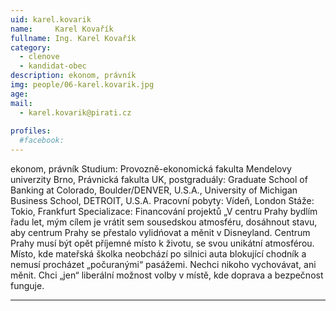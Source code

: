 ```yaml
---
uid: karel.kovarik
name:     Karel Kovařík
fullname: Ing. Karel Kovařík
category:
  - clenove
  - kandidat-obec
description: ekonom, právník
img: people/06-karel.kovarik.jpg
age: 
mail:
  - karel.kovarik@pirati.cz
 
profiles:
  #facebook: 
---
```



ekonom, právník
 Studium: Provozně-ekonomická fakulta Mendelovy univerzity Brno, Právnická fakulta UK, postgraduály: Graduate School of Banking at Colorado, Boulder/DENVER, U.S.A., University of Michigan Business School, DETROIT, U.S.A.
Pracovní pobyty: Vídeň, London
Stáže: Tokio, Frankfurt
Specializace: Financování projektů
„V centru Prahy bydlím řadu let, mým cílem je vrátit sem sousedskou atmosféru, dosáhnout stavu, aby centrum Prahy se přestalo vylidńovat a měnit v Disneyland. Centrum Prahy musí být opět příjemné místo k životu, se svou unikátní atmosférou. Místo, kde mateřská školka neobchází po silnici auta blokující chodník a nemusí procházet „počuranými“ pasážemi. Nechci nikoho vychovávat, ani měnit. Chci „jen“ liberální možnost volby v místě, kde doprava a bezpečnost funguje.



---